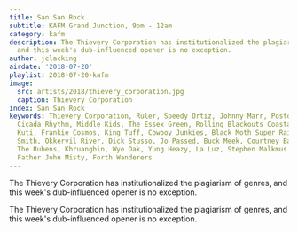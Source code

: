 ```yaml
---
title: San San Rock
subtitle: KAFM Grand Junction, 9pm - 12am
category: kafm
description: The Thievery Corporation has institutionalized the plagiarism of genres,
  and this week's dub-influenced opener is no exception.
author: jclacking
airdate: '2018-07-20'
playlist: 2018-07-20-kafm
image:
  src: artists/2018/thievery_corporation.jpg
  caption: Thievery Corporation
index: San San Rock
keywords: Thievery Corporation, Ruler, Speedy Ortiz, Johnny Marr, Postdata, Cut Worms,
  Cicada Rhythm, Middle Kids, The Essex Green, Rolling Blackouts Coastal Fever, Femi
  Kuti, Frankie Cosmos, King Tuff, Cowboy Junkies, Black Moth Super Rainbow, Sonny
  Smith, Okkervil River, Dick Stusso, Jo Passed, Buck Meek, Courtney Barnett, Rock*a*Teens,
  The Rubens, Khruangbin, Wye Oak, Yung Heazy, La Luz, Stephen Malkmus &amp; The Jicks,
  Father John Misty, Forth Wanderers
---
```

The Thievery Corporation has institutionalized the plagiarism of genres, and this week's dub-influenced opener is no exception.<!--more-->

The Thievery Corporation has institutionalized the plagiarism of genres, and this week's dub-influenced opener is no exception.
